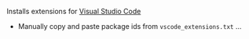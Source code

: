 Installs extensions for [Visual Studio Code](https://code.visualstudio.com/)

- Manually copy and paste package ids from `vscode_extensions.txt` …
